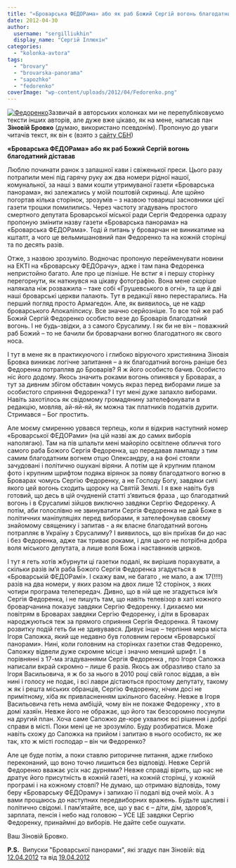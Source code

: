 ```yaml
---
title: "«Броварська ФЕДОРама» або як раб Божий Сергій вогонь благодатний діставав"
date: 2012-04-30
author: 
  username: "sergilliukhin"
  display_name: "Сергій Іллюхін"
categories: 
  - "kolonka-avtora"
tags: 
  - "brovary"
  - "brovarska-panorama"
  - "sapozhko"
  - "fedorenko"
coverImage: "wp-content/uploads/2012/04/Fedorenko.png"
---
```


[![](https://mpz.brovary.org/wp-content/uploads/2012/04/Fedorenko.png "Федоренко")](https://mpz.brovary.org/wp-content/uploads/2012/04/Fedorenko.png)Зазвичай в авторських колонках ми не перепубліковуємо тексти інших авторів, але дуже вже цікаво, як на мене, написав пан **Зіновій Бровко** (думаю, використано псевдонім). Пропоную до уваги читачів текст, як він є (взято з [сайту СБН](https://city.brovary.net/portal/index.php?showtopic=104309 "Броварська ФЕДОРама"))

**«Броварська ФЕДОРама» або як раб Божий Сергій вогонь благодатний діставав**

Люблю починати ранок з запашної кави і свіженької преси. Цього разу потрапили мені під гарячу руку аж два номери рідної нашої, комунальної, за наші з вами кошти утримуваної газети «Броварська панорама», які залежались у моїй поштовій скриньці. Але щойно погортав кілька сторінок, зрозумів – з назвою товариші засновники цієї газети трошки помилились. Через частоту згадувань простого смертного депутата Броварської міської ради Сергія Федоренка одразу пропоную змінити назву газети «Броварська панорама» на «Броварська ФЕДОРама». Тоді й питань у броварчан не виникатиме на кшталт, а чого це вельмишановний пан Федоренко та на кожній сторінці та по десять разів.

Отже, з назвою зрозуміло. Водночас пропоную перейменувати новини на ЕКТІ на «Броварську ФЕДОрачу», адже і там пана Федоренка непристойно багато. Але про це пізніше. Не встиг я і першу сторінку перегорнути, як наткнувся на цікаву фотографію. Вона мене скоріше налякала ніж розважила – таке собі «Грушевського в огні», та ще й дві наші броварські церкви палають. Тут в редакції явно перестарались. На перший погляд просто Армагедон. Але, як виявилось, це не кадр броварського Апокаліпсису. Все значно серйозніше. То все той же раб Божий Сергій Федоренко особисто везе до Броварів благодатний вогонь. І не будь-звідки, а з самого Єрусалиму. І як би не він – поважний раб Божий – то не бачили би броварчани вогню благодатного як свого носа. <!--more-->

І тут в мене як в практикуючого і глибоко віруючого християнина Зіновія Бровка виникає логічне запитання – а як благодатний вогонь раніше без Федоренка потрапляв до Броварів? Я ж його особисто бачив. Особисто ніс його додому. Якось значить роками вогонь опинявся у Броварах, а тут за дивним збігом обставин чомусь якраз перед виборами лише за особистого сприяння Федоренка? І тут мені дуже запахло виборами. Навіть захотілось як свідомому громадянину зателефонувати в редакцію, мовляв, ай-яй-яй, як можна так платників податків дурити. Стримався – Бог простить.

Але моєму смиренню урвався терпець, коли я відкрив наступний номер «Броварської ФЕДОРами» (на цій назві аж до самих виборів наполягаю). Там на пів шпальти мені майоріло освітлене обличчя того самого раба Божого Сергія Федоренка, що передавав лампаду з тим самим благодатним вогнем отцю Олександру, а на фоні стояли зачудовані і політично ошукані віряни. А потім ще й крупним планом фото і крупним шрифтом подяка вірянок за появу благодатного вогню в Броварах чомусь Сергію Федоренку, а не Господу Богу, завдяки силі якого цей вогонь сходить щороку на Святій Землі. І я вже навіть був готовий, що десь в цій очудненій статті з’явиться фраза , що благодатний вогонь і в Єрусалимі зійшов виключно завдяки Сергію Федоренку. А потім, аби голослівно не звинуватити Сергія Федоренка не дай Боже в політичних маніпуляціях перед виборами, я зателефонував своєму знайомому священику і запитав - а як власне благодатний вогонь потрапляє в Україну з Єрусалиму? І виявилось, що він приїхав би до нас і без Федоренка, адже так триває роками, і для цього не потрібна добра воля міського депутата, а лише воля Божа і наставників церков.

І тут я геть хотів жбурнути ці газетки подалі, як вирішив порахувати, а скільки разів ім’я раба Божого Сергія Федоренка згадується в «Броварській ФЕДОРамі». І скажу вам, не багато , не мало, а аж 17(!!!!) разів на два номери, у яких разом на двох лише 12 сторінок, з яких чотири програма телепередач. Дивно, що в ній ще не згадується ім’я Сергія Федоренка, і не пишуть там, що навіть телевізор в хаті кожного броварчанина показує завдяки Сергію Федоренку. І дихаємо ми повітрям в Броварах завдяки Сергію Федоренку, і діти в Броварах народжуються теж за прямого сприяння Сергія Федоренка. Я такому розвитку подій геть би не здивувався. Дивує інше – терпіння мера міста Ігоря Сапожка, який ще недавно був головним героєм «Броварської панорами». Нині, коли головним на сторінках газетки став Федоренко, Сапожку відвели дуже скромне місце і значно менший шрифт. І в порівнянні з 17-ма згадуваннями Сергія Федоренка , про Ігоря Сапожка написали вкрай скромно – лише 6 разів. Якось аж образливо стало за Ігоря Васильовича, я ж бо за нього в 2010 році свій голос віддав, а він нині і голосу не подає, і всі лаври дістаються простому депутату, такому ж як і решта міських обранців, Сергію Федоренку, нічим досі не примітному, хіба як привласненням шкільного басейну. Невже в Ігоря Васильовича геть нема амбіцій, чому він не покаже Федоренку , хто в домі хазяїн. Невже його не ображає, що його так безсоромно посунули на другий план. Хоча саме Сапожко де-юре ухвалює всі рішення і добрі справи в місті. Поки мені це не зрозуміло. Буду розбиратися. Може навіть схожу до Сапожка на прийом і запитаю в нього особисто, як же так, хто ж місті господар – він чи Федоренко?

Але це буде потім, а поки ставлю риторичне питання, адже глибоко переконаний, що воно точно лишиться без відповіді. Невже Сергій Федоренко вважає усіх нас дурнями? Невже справді вірить, що нас не дратує його присутність в кожній газеті, на кожній сторінці, у кожній програмі і на кожному стовпі? Не думаю, що отримаю відповідь, тому беру «Броварську ФЕДОраму» і запихаю її подалі від очей моїх. А з вами прощаюсь до наступних передвиборних вражень. Будьте щасливі і політично свідомі. І пам’ятайте, все, що у вас є – діти, дім, здоров’я, зарплата, пенсія і небо над головою – УСЕ ЦЕ завдяки Сергію Федоренку, принаймні до виборів. Не дайте себе ошукати.

Ваш Зіновій Бровко.

**P.S.**  Випуски "Броварської панорами", які згадує пан Зіновій: від [12.04.2012](https://docs.brovary.org/p1269/12.04.2012 "Броварська панорама") та від [19.04.2012](https://docs.brovary.org/p1271/19.04.2012 "Броварська панорама")
